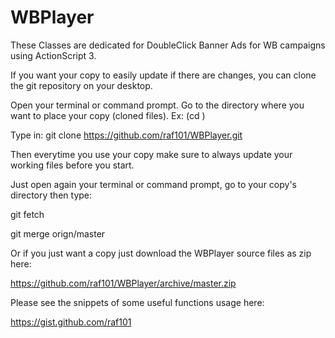 # WBPlayer

These Classes are dedicated for DoubleClick Banner Ads for WB campaigns using ActionScript 3.

If you want your copy to easily update if there are changes, you can clone the git repository on your desktop.


Open your terminal or command prompt. Go to the directory where you want to place your copy (cloned files). Ex: (cd <PATH>)

Type in: git clone https://github.com/raf101/WBPlayer.git

Then everytime you use your copy make sure to always update your working files before you start.

Just open again your terminal or command prompt, go to your copy's directory then type:

git fetch

git merge orign/master
	
	
Or if you just want a copy just download the WBPlayer source files as zip here:
	
https://github.com/raf101/WBPlayer/archive/master.zip
	
	
Please see the snippets of some useful functions usage here:

https://gist.github.com/raf101
